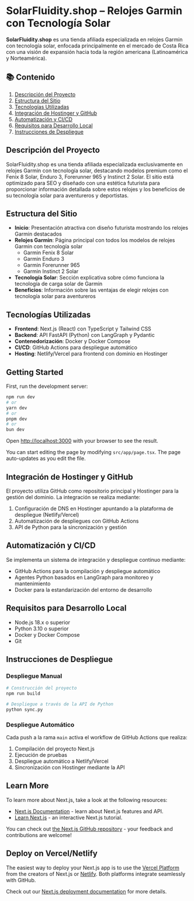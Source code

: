 # SolarFluidity.shop – Relojes Garmin con Tecnología Solar

**SolarFluidity.shop** es una tienda afiliada especializada en relojes Garmin con tecnología solar, enfocada principalmente en el mercado de Costa Rica con una visión de expansión hacia toda la región americana (Latinoamérica y Norteamérica).

## 📚 Contenido

1. [Descripción del Proyecto](#descripción-del-proyecto)
2. [Estructura del Sitio](#estructura-del-sitio)
3. [Tecnologías Utilizadas](#tecnologías-utilizadas)
4. [Integración de Hostinger y GitHub](#integración-de-hostinger-y-github)
5. [Automatización y CI/CD](#automatización-y-cicd)
6. [Requisitos para Desarrollo Local](#requisitos-para-desarrollo-local)
7. [Instrucciones de Despliegue](#instrucciones-de-despliegue)

## Descripción del Proyecto

SolarFluidity.shop es una tienda afiliada especializada exclusivamente en relojes Garmin con tecnología solar, destacando modelos premium como el Fenix 8 Solar, Enduro 3, Forerunner 965 y Instinct 2 Solar. El sitio está optimizado para SEO y diseñado con una estética futurista para proporcionar información detallada sobre estos relojes y los beneficios de su tecnología solar para aventureros y deportistas.

## Estructura del Sitio

- **Inicio**: Presentación atractiva con diseño futurista mostrando los relojes Garmin destacados
- **Relojes Garmin**: Página principal con todos los modelos de relojes Garmin con tecnología solar
  - Garmin Fenix 8 Solar
  - Garmin Enduro 3
  - Garmin Forerunner 965
  - Garmin Instinct 2 Solar
- **Tecnología Solar**: Sección explicativa sobre cómo funciona la tecnología de carga solar de Garmin
- **Beneficios**: Información sobre las ventajas de elegir relojes con tecnología solar para aventureros

## Tecnologías Utilizadas

- **Frontend**: Next.js (React) con TypeScript y Tailwind CSS
- **Backend**: API FastAPI (Python) con LangGraph y Pydantic
- **Contenedorización**: Docker y Docker Compose
- **CI/CD**: GitHub Actions para despliegue automático
- **Hosting**: Netlify/Vercel para frontend con dominio en Hostinger

## Getting Started

First, run the development server:

```bash
npm run dev
# or
yarn dev
# or
pnpm dev
# or
bun dev
```

Open [http://localhost:3000](http://localhost:3000) with your browser to see the result.

You can start editing the page by modifying `src/app/page.tsx`. The page auto-updates as you edit the file.

## Integración de Hostinger y GitHub

El proyecto utiliza GitHub como repositorio principal y Hostinger para la gestión del dominio. La integración se realiza mediante:

1. Configuración de DNS en Hostinger apuntando a la plataforma de despliegue (Netlify/Vercel)
2. Automatización de despliegues con GitHub Actions
3. API de Python para la sincronización y gestión

## Automatización y CI/CD

Se implementa un sistema de integración y despliegue continuo mediante:

- GitHub Actions para la compilación y despliegue automático
- Agentes Python basados en LangGraph para monitoreo y mantenimiento
- Docker para la estandarización del entorno de desarrollo

## Requisitos para Desarrollo Local

- Node.js 18.x o superior
- Python 3.10 o superior
- Docker y Docker Compose
- Git

## Instrucciones de Despliegue

### Despliegue Manual

```bash
# Construcción del proyecto
npm run build

# Despliegue a través de la API de Python
python sync.py
```

### Despliegue Automático

Cada push a la rama `main` activa el workflow de GitHub Actions que realiza:
1. Compilación del proyecto Next.js
2. Ejecución de pruebas
3. Despliegue automático a Netlify/Vercel
4. Sincronización con Hostinger mediante la API

## Learn More

To learn more about Next.js, take a look at the following resources:

- [Next.js Documentation](https://nextjs.org/docs) - learn about Next.js features and API.
- [Learn Next.js](https://nextjs.org/learn) - an interactive Next.js tutorial.

You can check out [the Next.js GitHub repository](https://github.com/vercel/next.js) - your feedback and contributions are welcome!

## Deploy on Vercel/Netlify

The easiest way to deploy your Next.js app is to use the [Vercel Platform](https://vercel.com/new?utm_medium=default-template&filter=next.js&utm_source=create-next-app&utm_campaign=create-next-app-readme) from the creators of Next.js or [Netlify](https://www.netlify.com/). Both platforms integrate seamlessly with GitHub.

Check out our [Next.js deployment documentation](https://nextjs.org/docs/app/building-your-application/deploying) for more details.
